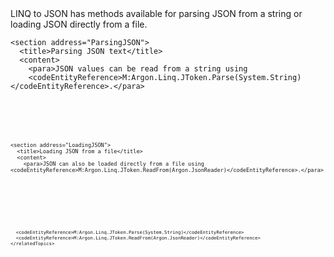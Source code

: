 <?xml version="1.0" encoding="utf-8"?>
<topic id="ParsingLINQtoJSON" revisionNumber="1">
  <developerConceptualDocument xmlns="http://ddue.schemas.microsoft.com/authoring/2003/5" xmlns:xlink="http://www.w3.org/1999/xlink">
    <introduction>
      <para>LINQ to JSON has methods available for parsing JSON from a string or loading JSON directly from a file.</para>
      <autoOutline lead="none" excludeRelatedTopics="true" />
    </introduction>
    
    <section address="ParsingJSON">
      <title>Parsing JSON text</title>
      <content>
        <para>JSON values can be read from a string using 
        <codeEntityReference>M:Argon.Linq.JToken.Parse(System.String)</codeEntityReference>.</para>

<code lang="cs" source="..\Src\Tests\Documentation\LinqToJsonTests.cs" region="LinqToJsonCreateParse" title="Parsing a JSON Object from text" />
<code lang="cs" source="..\Src\Tests\Documentation\LinqToJsonTests.cs" region="LinqToJsonCreateParseArray" title="Parsing a JSON Array from text" />
      </content>
    </section>
    
    <section address="LoadingJSON">
      <title>Loading JSON from a file</title>
      <content>
        <para>JSON can also be loaded directly from a file using <codeEntityReference>M:Argon.Linq.JToken.ReadFrom(Argon.JsonReader)</codeEntityReference>.</para>
<code lang="cs" source="..\Src\Tests\Documentation\LinqToJsonTests.cs" region="LinqToJsonReadObject" title="Reading JSON from a file" />
      </content>
    </section>
    <relatedTopics>
      <link xlink:href="LINQtoJSON" />
      
      <codeEntityReference>M:Argon.Linq.JToken.Parse(System.String)</codeEntityReference>
      <codeEntityReference>M:Argon.Linq.JToken.ReadFrom(Argon.JsonReader)</codeEntityReference>
    </relatedTopics>
  </developerConceptualDocument>
</topic>
